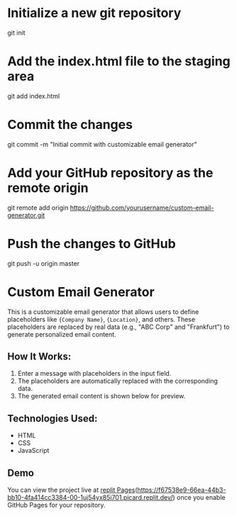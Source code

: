 # Initialize a new git repository
git init

# Add the index.html file to the staging area
git add index.html

# Commit the changes
git commit -m "Initial commit with customizable email generator"

# Add your GitHub repository as the remote origin
git remote add origin https://github.com/yourusername/custom-email-generator.git

# Push the changes to GitHub
git push -u origin master

# Custom Email Generator

This is a customizable email generator that allows users to define placeholders like `{Company Name}`, `{Location}`, and others. These placeholders are replaced by real data (e.g., "ABC Corp" and "Frankfurt") to generate personalized email content.

## How It Works:

1. Enter a message with placeholders in the input field.
2. The placeholders are automatically replaced with the corresponding data.
3. The generated email content is shown below for preview.

## Technologies Used:
- HTML
- CSS
- JavaScript

## Demo
You can view the project live at [replit Pages](https://replit.com/@suvalabindhu/INTERNSHIP-1)(https://f67538e9-66ea-44b3-bb10-4fa414cc3384-00-1uj54yx85i701.picard.replit.dev/) once you enable GitHub Pages for your repository.
